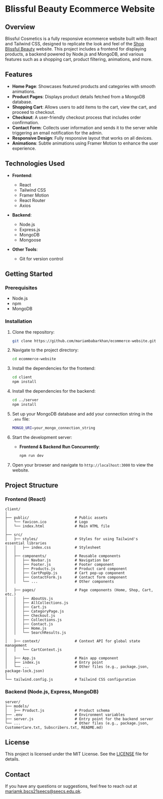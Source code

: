 # Blissful Beauty Ecommerce Website

## Overview

Blissful Cosmetics is a fully responsive ecommerce website built with React and Tailwind CSS, designed to replicate the look and feel of the [Shop Blissful Beauty](https://shopblissfulbeauty.com/) website. This project includes a frontend for displaying products, a backend powered by Node.js and MongoDB, and various features such as a shopping cart, product filtering, animations, and more.

## Features

- **Home Page**: Showcases featured products and categories with smooth animations.
- **Product Pages**: Displays product details fetched from a MongoDB database.
- **Shopping Cart**: Allows users to add items to the cart, view the cart, and proceed to checkout.
- **Checkout**: A user-friendly checkout process that includes order confirmation.
- **Contact Form**: Collects user information and sends it to the server while triggering an email notification for the admin.
- **Responsive Design**: Fully responsive layout that works on all devices.
- **Animations**: Subtle animations using Framer Motion to enhance the user experience.

## Technologies Used

- **Frontend**:
  - React
  - Tailwind CSS
  - Framer Motion
  - React Router
  - Axios
  
- **Backend**:
  - Node.js
  - Express.js
  - MongoDB
  - Mongoose

- **Other Tools**:
  - Git for version control

## Getting Started

### Prerequisites

- Node.js
- npm
- MongoDB

### Installation

1. Clone the repository:
    ```bash
    git clone https://github.com/mariambabarkhan/ecommerce-website.git
    ```

2. Navigate to the project directory:
    ```bash
    cd ecommerce-website
    ```

3. Install the dependencies for the frontend:
    ```bash
    cd client
    npm install
    ```

4. Install the dependencies for the backend:
    ```bash
    cd ../server
    npm install
    ```

5. Set up your MongoDB database and add your connection string in the `.env` file:
    ```bash
    MONGO_URI=your_mongo_connection_string
    ```

6. Start the development server:
    - **Frontend & Backend Run Concurrently**:
        ```bash
        npm run dev
        ```

7. Open your browser and navigate to `http://localhost:3000` to view the website.

## Project Structure

### Frontend (React)

```
client/
│
├── public/                     # Public assets
│   └── favicon.ico             # Logo
│   └── index.html              # Main HTML file
│    
├── src/
│   ├── styles/                 # Styles for using Tailwind's essential libraries
│   │   ├── index.css           # Stylesheet
│   │   
│   ├── components/             # Reusable components
│   │   ├── Navbar.js           # Navigation bar
│   │   ├── Footer.js           # Footer component
│   │   ├── Products.js         # Product card component
│   │   ├── CartPopUp.js        # Cart pop-up component
│   │   ├── ContactForm.js      # Contact form component
│   │   └── ...                 # Other components
│   
│   ├── pages/                  # Page components (Home, Shop, Cart, etc.)
│   │   ├── AboutUs.js
│   │   ├── AllCollections.js
│   │   ├── Cart.js
│   │   ├── CategoryPage.js
│   │   ├── Checkout.js
│   │   ├── Collections.js
│   │   ├── Contact.js
│   │   ├── Home.js
│   │   └── SearchResults.js
│    
│   ├── context/                # Context API for global state management
│   │   └── CartContext.js
│     
│   ├── App.js                  # Main app component
│   ├── index.js                # Entry point
│   └── ...                     # Other files (e.g., package.json, package-lock.json)
│
└── tailwind.config.js          # Tailwind CSS configuration
```

### Backend (Node.js, Express, MongoDB)

```
server/
├── models/
│   ├── Product.js              # Product schema
├── .env                        # Environment variables
├── server.js                   # Entry point for the backend server
└── ...                         # Other files (e.g., package.json, CustomerCare.txt, Subscribers.txt, README.md)
```
## License

This project is licensed under the MIT License. See the [LICENSE](LICENSE) file for details.

## Contact

If you have any questions or suggestions, feel free to reach out at [mariamk.bscs21seecs@seecs.edu.pk](mailto:mariamk.bscs21seecs@seecs.edu.pk).
